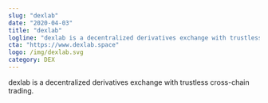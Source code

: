 ```yaml
---
slug: "dexlab"
date: "2020-04-03"
title: "dexlab"
logline: "dexlab is a decentralized derivatives exchange with trustless cross-chain trading."
cta: "https://www.dexlab.space"
logo: /img/dexlab.svg
category: DEX
---
```


dexlab is a decentralized derivatives exchange with trustless cross-chain trading.

